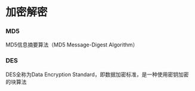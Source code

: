 # 加密解密

### MD5

MD5信息摘要算法（MD5 Message-Digest Algorithm）

### DES

DES全称为Data Encryption Standard，即数据加密标准，是一种使用密钥加密的块算法